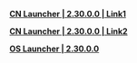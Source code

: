 **[CN Launcher | 2.30.0.0 | Link1](https://autopatchcn.bhsr.com/client/cn/20231103100104_7AysjJXfBYJGzLBS/gw_PC/StarRail_setup_20231113.exe)**   

**[CN Launcher | 2.30.0.0 | Link2](https://bhrpg-prod.oss-accelerate.aliyuncs.com/client/cn/220231103100104_7AysjJXfBYJGzLBS/gw_PC/StarRail_setup_20231113.exe)**    

**[OS Launcher | 2.30.0.0](https://download-porter.hoyoverse.com/download-porter/2023/11/07/HSR1.5_Setup_O.exe)**